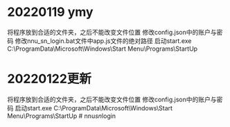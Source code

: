 # 20220119 ymy

将程序放到合适的文件夹，之后不能改变文件位置
修改config.json中的账户与密码
修改nnu_sn_login.bat文件中app.js文件的绝对路径
启动start.exe
C:\ProgramData\Microsoft\Windows\Start Menu\Programs\StartUp

# 20220122更新
将程序放到合适的文件夹，之后不能改变文件位置
修改config.json中的账户与密码
启动start.exe
C:\ProgramData\Microsoft\Windows\Start Menu\Programs\StartUp
#   n n u _ s n _ l o g i n  
 